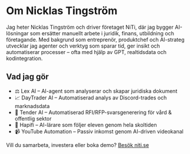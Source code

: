 # Om Nicklas Tingström

Jag heter Nicklas Tingström och driver företaget NiTi, där jag bygger AI-lösningar som ersätter manuellt arbete i juridik, finans, utbildning och företagande. Med bakgrund som entreprenör, produktchef och AI-strateg utvecklar jag agenter och verktyg som sparar tid, ger insikt och automatiserar processer – ofta med hjälp av GPT, realtidsdata och kodintegration.

## Vad jag gör

- ⚖️ Lex AI – AI-agent som analyserar och skapar juridiska dokument
- 📈 DayTrader AI – Automatiserad analys av Discord-trades och marknadsdata
- 🧾 Tender AI – Automatiserad RFI/RFP-svarsgenerering för vård & offentlig sektor
- 🧠 Hapifi – AI-lärare som följer eleven genom hela skoltiden
- 📹 YouTube Automation – Passiv inkomst genom AI-driven videokanal

Vill du samarbeta, investera eller boka demo? [Besök niti.se](https://niti.se)
